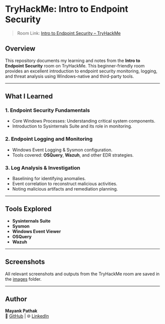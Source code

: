 # TryHackMe: Intro to Endpoint Security

> Room Link: [Intro to Endpoint Security – TryHackMe](https://tryhackme.com/room/introtoendpointsecurity)

## Overview
This repository documents my learning and notes from the **Intro to Endpoint Security** room on TryHackMe. This beginner-friendly room provides an excellent introduction to endpoint security monitoring, logging, and threat analysis using Windows-native and third-party tools.

---

## What I Learned

### 1. Endpoint Security Fundamentals
- Core Windows Processes: Understanding critical system components.
- Introduction to Sysinternals Suite and its role in monitoring.

### 2. Endpoint Logging and Monitoring
- Windows Event Logging & Sysmon configuration.
- Tools covered: **OSQuery**, **Wazuh**, and other EDR strategies.

### 3. Log Analysis & Investigation
- Baselining for identifying anomalies.
- Event correlation to reconstruct malicious activities.
- Noting malicious artifacts and remediation planning.

---

## Tools Explored
- **Sysinternals Suite**
- **Sysmon**
- **Windows Event Viewer**
- **OSQuery**
- **Wazuh**

---

## Screenshots
All relevant screenshots and outputs from the TryHackMe room are saved in the [images](https://github.com/MayankQuery/tryhackme-writeups/tree/main/intro-to-endpoint-security/images) folder.

---

## Author
**Mayank Pathak**  
🔗 [GitHub](https://github.com/MayankQuery) | 🌐 [LinkedIn](https://www.linkedin.com/in/mayankpathak007)

